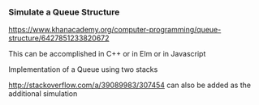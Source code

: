 ### Simulate a Queue Structure

https://www.khanacademy.org/computer-programming/queue-structure/6427851233820672

This can be accomplished in C++ or in Elm or in Javascript

Implementation of a Queue using two stacks 

http://stackoverflow.com/a/39089983/307454 can also be added as the additional simulation

